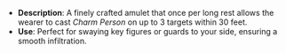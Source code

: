 - **Description**: A finely crafted amulet that once per long rest allows the wearer to cast _Charm Person_ on up to 3 targets within 30 feet.
- **Use**: Perfect for swaying key figures or guards to your side, ensuring a smooth infiltration.